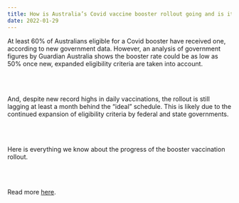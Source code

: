 ```yaml
---
title: How is Australia’s Covid vaccine booster rollout going and is it fast enough for groups that need it most?
date: 2022-01-29
---
```


<p>At least 60% of Australians eligible for a Covid booster have received one, according to new government data. However, an analysis of government figures by Guardian Australia shows the booster rate could be as low as 50% once new, expanded eligibility criteria are taken into account.</p><br><br>

<p>And, despite new record highs in daily vaccinations, the rollout is still lagging at least a month behind the “ideal” schedule. This is likely due to the continued expansion of eligibility criteria by federal and state governments.</p><br><br>

<p>Here is everything we know about the progress of the booster vaccination rollout.</p><br><br>

<p>Read more <a href="https://www.theguardian.com/news/datablog/2022/jan/30/how-is-australias-covid-vaccine-booster-rollout-going-and-is-it-fast-enough-for-groups-that-need-it-most">here</a>.</p>